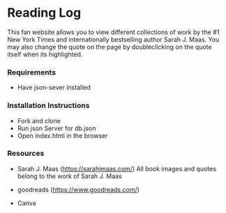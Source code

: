 # Reading Log
This fan website allows you to view different collections of work by the #1 New York Times and internationally bestselling author Sarah J. Maas.  You may also change the quote on the page by doubleclicking on the quote itself when its highlighted. 

### Requirements 
 * Have json-sever installed

### Installation Instructions
 * Fork and clone
 * Run json Server for db.json
 * Open index.html in the browser

 ### Resources ###
* Sarah J. Maas (https://sarahjmaas.com/)
        All book images and quotes belong to the work of Sarah J. Maas

* goodreads (https://www.goodreads.com/)

* Canva

